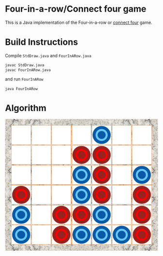 
# Four-in-a-row/Connect four game

This is a Java implementation of the Four-in-a-row or [connect four](https://en.wikipedia.org/wiki/Connect_Four) game.

# Build Instructions
Compile `StdDraw.java` and `FourInARow.java`

```
javac StdDraw.java
javac FourInARow.java
```

and run `FourInARow`

`java FourInARow`

# Algorithm

![board](https://raw.githubusercontent.com/mandolinraman/FourInARow/master/board.png)
